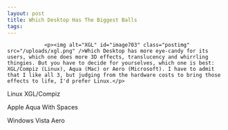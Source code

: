 ```yaml
---
layout: post
title: Which Desktop Has The Biggest Balls
tags:
---
```



                <p><img alt="XGL" id="image703" class="postimg" src="/uploads/xgl.png" />Which Desktop has more eye-candy for its users, which one does more 3D effects, translucency and whirrling thingies. But you have to decide for yourselves, which one is best: XGL/Compiz (Linux), Aqua (Mac) or Aero (Microsoft). I have to admit that I like all 3, but judging from the hardware costs to bring those effects to life, I'd prefer Linux.</p>
<p>Linux XGL/Compiz</p>
<div style="text-align:center"><object type="application/x-shockwave-flash" style="width:425px; height:350px" data="http://www.youtube.com/v/lawkc3jH3ws"><param name="movie" value="http://www.youtube.com/v/lawkc3jH3ws"></param></object></div>
<p>Apple Aqua With Spaces</p>
<div style="text-align:center"><object type="application/x-shockwave-flash" style="width:425px; height:350px" data="http://www.youtube.com/v/uchrUGh368Q"><param name="movie" value="http://www.youtube.com/v/uchrUGh368Q"></param></object></div>
<p>Windows Vista Aero</p>
<div style="text-align:center"><object type="application/x-shockwave-flash" style="width:425px; height:350px" data="http://www.youtube.com/v/uszzfAybmsI"><param name="movie" value="http://www.youtube.com/v/uszzfAybmsI"></param></object></div>
